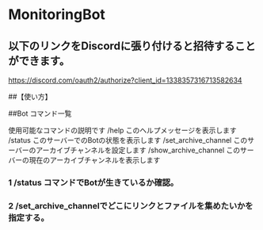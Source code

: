 # MonitoringBot

## 以下のリンクをDiscordに張り付けると招待することができます。
https://discord.com/oauth2/authorize?client_id=1338357316713582634

##【使い方】

##Bot コマンド一覧

使用可能なコマンドの説明です
/help
このヘルプメッセージを表示します
/status
このサーバーでのBotの状態を表示します
/set_archive_channel
このサーバーのアーカイブチャンネルを設定します
/show_archive_channel
このサーバーの現在のアーカイブチャンネルを表示します

### 1 /status コマンドでBotが生きているか確認。
### 2 /set_archive_channelでどこにリンクとファイルを集めたいかを指定する。
